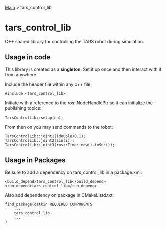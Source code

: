 [Main](../README.md) > tars_control_lib

# tars_control_lib

C++ shared library for controlling the TARS robot during simulation.

## Usage in code

This library is created as a **singleton**. Set it up once and then interact with it from anywhere.

Include the header file within any c++ file:

	#include <tars_control_lib>

Initiate with a reference to the ros::NodeHandlePtr so it can initialize the publishing topics:

	TarsControlLib::setup(nh);

From then on you may send commands to the robot:

	TarsControlLib::joint1((double)0.1);
	TarsControlLib::joint2(sin(i));
	TarsControlLib::joint3(ros::Time::now().toSec());

## Usage in Packages

Be sure to add a dependency on tars_control_lib in a package.xml:
	
	<build_depend>tars_control_lib</build_depend>
	<run_depend>tars_control_lib</run_depend>

Also add dependency on package in CMakeListd.txt:

	find_package(catkin REQUIRED COMPONENTS
		...
		tars_control_lib
		...
	)